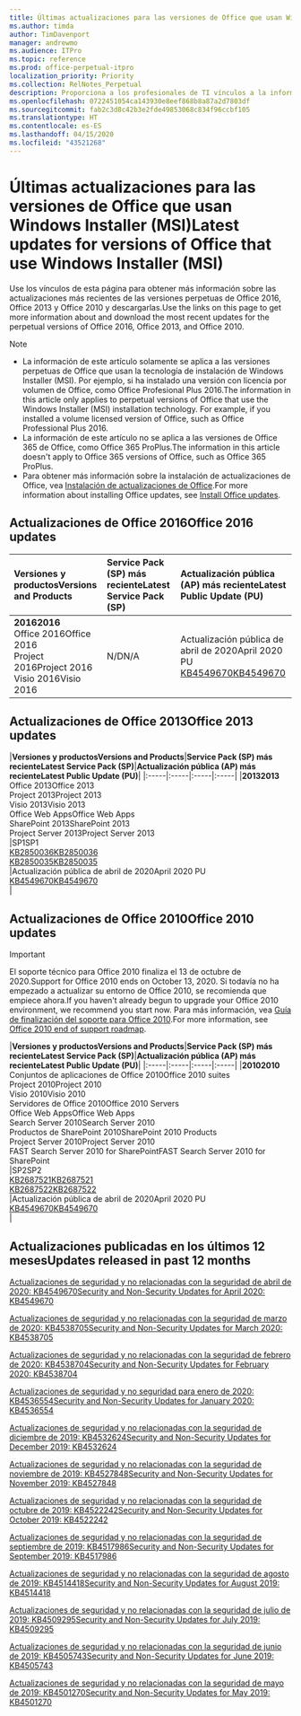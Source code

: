 ```yaml
---
title: Últimas actualizaciones para las versiones de Office que usan Windows Installer (MSI)
ms.author: timda
author: TimDavenport
manager: andrewmo
ms.audience: ITPro
ms.topic: reference
ms.prod: office-perpetual-itpro
localization_priority: Priority
ms.collection: RelNotes_Perpetual
description: Proporciona a los profesionales de TI vínculos a la información de las últimas actualizaciones de las versiones perpetuas de Office 2016, Office 2013 y Office 2010.
ms.openlocfilehash: 0722451054ca143930e8eef868b8a87a2d7803df
ms.sourcegitcommit: fab2c3d8c42b3e2fde49853068c834f96ccbf105
ms.translationtype: HT
ms.contentlocale: es-ES
ms.lasthandoff: 04/15/2020
ms.locfileid: "43521268"
---
```

# <a name="latest-updates-for-versions-of-office-that-use-windows-installer-msi"></a><span data-ttu-id="79cfd-103">Últimas actualizaciones para las versiones de Office que usan Windows Installer (MSI)</span><span class="sxs-lookup"><span data-stu-id="79cfd-103">Latest updates for versions of Office that use Windows Installer (MSI)</span></span>

<span data-ttu-id="79cfd-104">Use los vínculos de esta página para obtener más información sobre las actualizaciones más recientes de las versiones perpetuas de Office 2016, Office 2013 y Office 2010 y descargarlas.</span><span class="sxs-lookup"><span data-stu-id="79cfd-104">Use the links on this page to get more information about and download the most recent updates for the perpetual versions of Office 2016, Office 2013, and Office 2010.</span></span>
  
 
> [!NOTE]
> - <span data-ttu-id="79cfd-p101">La información de este artículo solamente se aplica a las versiones perpetuas de Office que usan la tecnología de instalación de Windows Installer (MSI). Por ejemplo, si ha instalado una versión con licencia por volumen de Office, como Office Profesional Plus 2016.</span><span class="sxs-lookup"><span data-stu-id="79cfd-p101">The information in this article only applies to perpetual versions of Office that use the Windows Installer (MSI) installation technology. For example, if you installed a volume licensed version of Office, such as Office Professional Plus 2016.</span></span>
> - <span data-ttu-id="79cfd-107">La información de este artículo no se aplica a las versiones de Office 365 de Office, como Office 365 ProPlus.</span><span class="sxs-lookup"><span data-stu-id="79cfd-107">The information in this article doesn't apply to Office 365 versions of Office, such as Office 365 ProPlus.</span></span>
> - <span data-ttu-id="79cfd-108">Para obtener más información sobre la instalación de actualizaciones de Office, vea [Instalación de actualizaciones de Office](https://support.office.com/article/2ab296f3-7f03-43a2-8e50-46de917611c5).</span><span class="sxs-lookup"><span data-stu-id="79cfd-108">For more information about installing Office updates, see [Install Office updates](https://support.office.com/article/2ab296f3-7f03-43a2-8e50-46de917611c5).</span></span> 


## <a name="office-2016-updates"></a><span data-ttu-id="79cfd-109">Actualizaciones de Office 2016</span><span class="sxs-lookup"><span data-stu-id="79cfd-109">Office 2016 updates</span></span>

|<span data-ttu-id="79cfd-110">**Versiones y productos**</span><span class="sxs-lookup"><span data-stu-id="79cfd-110">**Versions and Products**</span></span>|<span data-ttu-id="79cfd-111">**Service Pack (SP) más reciente**</span><span class="sxs-lookup"><span data-stu-id="79cfd-111">**Latest Service Pack (SP)**</span></span>|<span data-ttu-id="79cfd-112">**Actualización pública (AP) más reciente**</span><span class="sxs-lookup"><span data-stu-id="79cfd-112">**Latest Public Update (PU)**</span></span>|
|:-----|:-----|:-----|
|<span data-ttu-id="79cfd-113">**2016**</span><span class="sxs-lookup"><span data-stu-id="79cfd-113">**2016**</span></span> <br/> <span data-ttu-id="79cfd-114">Office 2016</span><span class="sxs-lookup"><span data-stu-id="79cfd-114">Office 2016</span></span>  <br/> <span data-ttu-id="79cfd-115">Project 2016</span><span class="sxs-lookup"><span data-stu-id="79cfd-115">Project 2016</span></span>  <br/> <span data-ttu-id="79cfd-116">Visio 2016</span><span class="sxs-lookup"><span data-stu-id="79cfd-116">Visio 2016</span></span>  <br/> |<span data-ttu-id="79cfd-117">N/D</span><span class="sxs-lookup"><span data-stu-id="79cfd-117">N/A</span></span>  <br/> |<span data-ttu-id="79cfd-118">Actualización pública de abril de 2020</span><span class="sxs-lookup"><span data-stu-id="79cfd-118">April 2020 PU</span></span>  <br/> [<span data-ttu-id="79cfd-119">KB4549670</span><span class="sxs-lookup"><span data-stu-id="79cfd-119">KB4549670</span></span>](https://support.microsoft.com/help/4549670) <br/> |
   
## <a name="office-2013-updates"></a><span data-ttu-id="79cfd-120">Actualizaciones de Office 2013</span><span class="sxs-lookup"><span data-stu-id="79cfd-120">Office 2013 updates</span></span>

|<span data-ttu-id="79cfd-121">**Versiones y productos**</span><span class="sxs-lookup"><span data-stu-id="79cfd-121">**Versions and Products**</span></span>|<span data-ttu-id="79cfd-122">**Service Pack (SP) más reciente**</span><span class="sxs-lookup"><span data-stu-id="79cfd-122">**Latest Service Pack (SP)**</span></span>|<span data-ttu-id="79cfd-123">**Actualización pública (AP) más reciente**</span><span class="sxs-lookup"><span data-stu-id="79cfd-123">**Latest Public Update (PU)**</span></span>|
|:-----|:-----|:-----|:-----|
|<span data-ttu-id="79cfd-124">**2013**</span><span class="sxs-lookup"><span data-stu-id="79cfd-124">**2013**</span></span> <br/> <span data-ttu-id="79cfd-125">Office 2013</span><span class="sxs-lookup"><span data-stu-id="79cfd-125">Office 2013</span></span>  <br/> <span data-ttu-id="79cfd-126">Project 2013</span><span class="sxs-lookup"><span data-stu-id="79cfd-126">Project 2013</span></span>  <br/> <span data-ttu-id="79cfd-127">Visio 2013</span><span class="sxs-lookup"><span data-stu-id="79cfd-127">Visio 2013</span></span>  <br/> <span data-ttu-id="79cfd-128">Office Web Apps</span><span class="sxs-lookup"><span data-stu-id="79cfd-128">Office Web Apps</span></span>  <br/> <span data-ttu-id="79cfd-129">SharePoint 2013</span><span class="sxs-lookup"><span data-stu-id="79cfd-129">SharePoint 2013</span></span>  <br/> <span data-ttu-id="79cfd-130">Project Server 2013</span><span class="sxs-lookup"><span data-stu-id="79cfd-130">Project Server 2013</span></span>  <br/> |<span data-ttu-id="79cfd-131">SP1</span><span class="sxs-lookup"><span data-stu-id="79cfd-131">SP1</span></span> <br/> [<span data-ttu-id="79cfd-132">KB2850036</span><span class="sxs-lookup"><span data-stu-id="79cfd-132">KB2850036</span></span>](https://support.microsoft.com/kb/2850036) <br/>[<span data-ttu-id="79cfd-133">KB2850035</span><span class="sxs-lookup"><span data-stu-id="79cfd-133">KB2850035</span></span>](https://support.microsoft.com/kb/2850035) <br/> |<span data-ttu-id="79cfd-134">Actualización pública de abril de 2020</span><span class="sxs-lookup"><span data-stu-id="79cfd-134">April 2020 PU</span></span>  <br/> [<span data-ttu-id="79cfd-135">KB4549670</span><span class="sxs-lookup"><span data-stu-id="79cfd-135">KB4549670</span></span>](https://support.microsoft.com/help/4549670) <br/> |
   
## <a name="office-2010-updates"></a><span data-ttu-id="79cfd-136">Actualizaciones de Office 2010</span><span class="sxs-lookup"><span data-stu-id="79cfd-136">Office 2010 updates</span></span>
> [!IMPORTANT]
<span data-ttu-id="79cfd-137">El soporte técnico para Office 2010 finaliza el 13 de octubre de 2020.</span><span class="sxs-lookup"><span data-stu-id="79cfd-137">Support for Office 2010 ends on October 13, 2020.</span></span> <span data-ttu-id="79cfd-138">Si todavía no ha empezado a actualizar su entorno de Office 2010, se recomienda que empiece ahora.</span><span class="sxs-lookup"><span data-stu-id="79cfd-138">If you haven't already begun to upgrade your Office 2010 environment, we recommend you start now.</span></span> <span data-ttu-id="79cfd-139">Para más información, vea [Guía de finalización del soporte para Office 2010](https://docs.microsoft.com/DeployOffice/office-2010-end-support-roadmap).</span><span class="sxs-lookup"><span data-stu-id="79cfd-139">For more information, see [Office 2010 end of support roadmap](https://docs.microsoft.com/DeployOffice/office-2010-end-support-roadmap).</span></span>

|<span data-ttu-id="79cfd-140">**Versiones y productos**</span><span class="sxs-lookup"><span data-stu-id="79cfd-140">**Versions and Products**</span></span>|<span data-ttu-id="79cfd-141">**Service Pack (SP) más reciente**</span><span class="sxs-lookup"><span data-stu-id="79cfd-141">**Latest Service Pack (SP)**</span></span>|<span data-ttu-id="79cfd-142">**Actualización pública (AP) más reciente**</span><span class="sxs-lookup"><span data-stu-id="79cfd-142">**Latest Public Update (PU)**</span></span>|
|:-----|:-----|:-----|:-----|
|<span data-ttu-id="79cfd-143">**2010**</span><span class="sxs-lookup"><span data-stu-id="79cfd-143">**2010**</span></span> <br/> <span data-ttu-id="79cfd-144">Conjuntos de aplicaciones de Office 2010</span><span class="sxs-lookup"><span data-stu-id="79cfd-144">Office 2010 suites</span></span>  <br/> <span data-ttu-id="79cfd-145">Project 2010</span><span class="sxs-lookup"><span data-stu-id="79cfd-145">Project 2010</span></span>  <br/> <span data-ttu-id="79cfd-146">Visio 2010</span><span class="sxs-lookup"><span data-stu-id="79cfd-146">Visio 2010</span></span>  <br/> <span data-ttu-id="79cfd-147">Servidores de Office 2010</span><span class="sxs-lookup"><span data-stu-id="79cfd-147">Office 2010 Servers</span></span>  <br/> <span data-ttu-id="79cfd-148">Office Web Apps</span><span class="sxs-lookup"><span data-stu-id="79cfd-148">Office Web Apps</span></span>  <br/> <span data-ttu-id="79cfd-149">Search Server 2010</span><span class="sxs-lookup"><span data-stu-id="79cfd-149">Search Server 2010</span></span>  <br/> <span data-ttu-id="79cfd-150">Productos de SharePoint 2010</span><span class="sxs-lookup"><span data-stu-id="79cfd-150">SharePoint 2010 Products</span></span>  <br/> <span data-ttu-id="79cfd-151">Project Server 2010</span><span class="sxs-lookup"><span data-stu-id="79cfd-151">Project Server 2010</span></span>  <br/> <span data-ttu-id="79cfd-152">FAST Search Server 2010 for SharePoint</span><span class="sxs-lookup"><span data-stu-id="79cfd-152">FAST Search Server 2010 for SharePoint</span></span>  <br/> |<span data-ttu-id="79cfd-153">SP2</span><span class="sxs-lookup"><span data-stu-id="79cfd-153">SP2</span></span> <br/>[<span data-ttu-id="79cfd-154">KB2687521</span><span class="sxs-lookup"><span data-stu-id="79cfd-154">KB2687521</span></span>](https://support.microsoft.com/kb/2687521) <br/> [<span data-ttu-id="79cfd-155">KB2687522</span><span class="sxs-lookup"><span data-stu-id="79cfd-155">KB2687522</span></span>](https://support.microsoft.com/kb/2687522) <br/> |<span data-ttu-id="79cfd-156">Actualización pública de abril de 2020</span><span class="sxs-lookup"><span data-stu-id="79cfd-156">April 2020 PU</span></span>  <br/> [<span data-ttu-id="79cfd-157">KB4549670</span><span class="sxs-lookup"><span data-stu-id="79cfd-157">KB4549670</span></span>](https://support.microsoft.com/help/4549670) <br/>|
   

   
## <a name="updates-released-in-past-12-months"></a><span data-ttu-id="79cfd-158">Actualizaciones publicadas en los últimos 12 meses</span><span class="sxs-lookup"><span data-stu-id="79cfd-158">Updates released in past 12 months</span></span>

[<span data-ttu-id="79cfd-159">Actualizaciones de seguridad y no relacionadas con la seguridad de abril de 2020: KB4549670</span><span class="sxs-lookup"><span data-stu-id="79cfd-159">Security and Non-Security Updates for April 2020: KB4549670</span></span>](https://support.microsoft.com/help/4549670)

[<span data-ttu-id="79cfd-160">Actualizaciones de seguridad y no relacionadas con la seguridad de marzo de 2020: KB4538705</span><span class="sxs-lookup"><span data-stu-id="79cfd-160">Security and Non-Security Updates for March 2020: KB4538705</span></span>](https://support.microsoft.com/help/4538705)

[<span data-ttu-id="79cfd-161">Actualizaciones de seguridad y no relacionadas con la seguridad de febrero de 2020: KB4538704</span><span class="sxs-lookup"><span data-stu-id="79cfd-161">Security and Non-Security Updates for February 2020: KB4538704</span></span>](https://support.microsoft.com/help/4538704)

[<span data-ttu-id="79cfd-162">Actualizaciones de seguridad y no seguridad para enero de 2020: KB4536554</span><span class="sxs-lookup"><span data-stu-id="79cfd-162">Security and Non-Security Updates for January 2020: KB4536554</span></span>](https://support.microsoft.com/help/4536554)

[<span data-ttu-id="79cfd-163">Actualizaciones de seguridad y no relacionadas con la seguridad de diciembre de 2019: KB4532624</span><span class="sxs-lookup"><span data-stu-id="79cfd-163">Security and Non-Security Updates for December 2019: KB4532624</span></span>](https://support.microsoft.com/help/4532624)

[<span data-ttu-id="79cfd-164">Actualizaciones de seguridad y no relacionadas con la seguridad de noviembre de 2019: KB4527848</span><span class="sxs-lookup"><span data-stu-id="79cfd-164">Security and Non-Security Updates for November 2019: KB4527848</span></span>](https://support.microsoft.com/help/4527848)

[<span data-ttu-id="79cfd-165">Actualizaciones de seguridad y no relacionadas con la seguridad de octubre de 2019: KB4522242</span><span class="sxs-lookup"><span data-stu-id="79cfd-165">Security and Non-Security Updates for October 2019: KB4522242</span></span>](https://support.microsoft.com/help/4522242)

[<span data-ttu-id="79cfd-166">Actualizaciones de seguridad y no relacionadas con la seguridad de septiembre de 2019: KB4517986</span><span class="sxs-lookup"><span data-stu-id="79cfd-166">Security and Non-Security Updates for September 2019: KB4517986</span></span>](https://support.microsoft.com/help/4517986 )

[<span data-ttu-id="79cfd-167">Actualizaciones de seguridad y no relacionadas con la seguridad de agosto de 2019: KB4514418</span><span class="sxs-lookup"><span data-stu-id="79cfd-167">Security and Non-Security Updates for August 2019: KB4514418</span></span>](https://support.microsoft.com/help/4514418)

[<span data-ttu-id="79cfd-168">Actualizaciones de seguridad y no relacionadas con la seguridad de julio de 2019: KB4509295</span><span class="sxs-lookup"><span data-stu-id="79cfd-168">Security and Non-Security Updates for July 2019: KB4509295</span></span>](https://support.microsoft.com/help/4509295)

[<span data-ttu-id="79cfd-169">Actualizaciones de seguridad y no relacionadas con la seguridad de junio de 2019: KB4505743</span><span class="sxs-lookup"><span data-stu-id="79cfd-169">Security and Non-Security Updates for June 2019: KB4505743</span></span>](https://support.microsoft.com/help/4505743)

[<span data-ttu-id="79cfd-170">Actualizaciones de seguridad y no relacionadas con la seguridad de mayo de 2019: KB4501270</span><span class="sxs-lookup"><span data-stu-id="79cfd-170">Security and Non-Security Updates for May 2019: KB4501270 </span></span>](https://support.microsoft.com/help/4501270)

 










 

   

   

  


  
 
  
 
  

  
   
  
